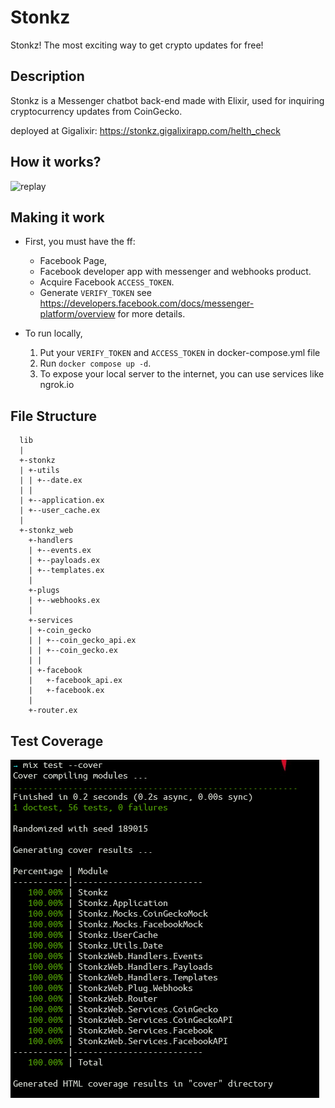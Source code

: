 # Stonkz
Stonkz! The most exciting way to get crypto updates for free!

## Description
Stonkz is a Messenger chatbot back-end made with Elixir, used for inquiring cryptocurrency updates from CoinGecko.

deployed at Gigalixir: https://stonkz.gigalixirapp.com/helth_check

## How it works?
  ![replay](/demo.gif)

## Making it work
- First, you must have the ff:
	- Facebook Page, 
	- Facebook developer app with messenger and webhooks product. 
	- Acquire Facebook `ACCESS_TOKEN`.
	- Generate `VERIFY_TOKEN`
	see https://developers.facebook.com/docs/messenger-platform/overview for more details.

- To run locally,
	1. Put your `VERIFY_TOKEN` and `ACCESS_TOKEN` in docker-compose.yml file
	2. Run `docker compose up -d`.
	3. To expose your local server to the internet, you can use services like ngrok.io

## File Structure
```
  lib
  |
  +-stonkz
  | +-utils
  | | +--date.ex
  | |
  | +--application.ex
  | +--user_cache.ex
  |
  +-stonkz_web
    +-handlers
    | +--events.ex
    | +--payloads.ex
    | +--templates.ex
    |
    +-plugs
    | +--webhooks.ex
    |
    +-services
    | +-coin_gecko
    | | +--coin_gecko_api.ex
    | | +--coin_gecko.ex
    | |
    | +-facebook
    |   +-facebook_api.ex
    |   +-facebook.ex
    |
    +-router.ex
```

## Test Coverage
  ![Screenshot](/test.png)
  


